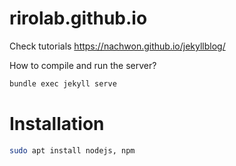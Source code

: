 # rirolab.github.io

Check tutorials
https://nachwon.github.io/jekyllblog/


How to compile and run the server?
~~~~bash
bundle exec jekyll serve
~~~~


# Installation
~~~~bash
sudo apt install nodejs, npm
~~~~